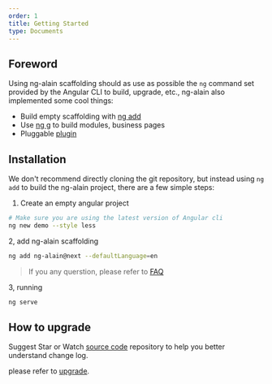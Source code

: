 ```yaml
---
order: 1
title: Getting Started
type: Documents
---
```


## Foreword

Using ng-alain scaffolding should as use as possible the `ng` command set provided by the Angular CLI to build, upgrade, etc., ng-alain also implemented some cool things:

- Build empty scaffolding with [ng add](/cli/add)
- Use [ng g](/cli/generate) to build modules, business pages
- Pluggable [plugin](/cli/plugin)

## Installation

We don't recommend directly cloning the git repository, but instead using `ng add` to build the ng-alain project, there are a few simple steps:

1. Create an empty angular project

```bash
# Make sure you are using the latest version of Angular cli
ng new demo --style less
```

2, add ng-alain scaffolding

```bash
ng add ng-alain@next --defaultLanguage=en
```

> If you any querstion, please refer to [FAQ](/docs/faq)

3, running

```bash
ng serve
```

## How to upgrade

Suggest Star or Watch [source code](https://github.com/ng-alain/ng-alain) repository to help you better understand change log.

please refer to [upgrade](/docs/upgrade).
